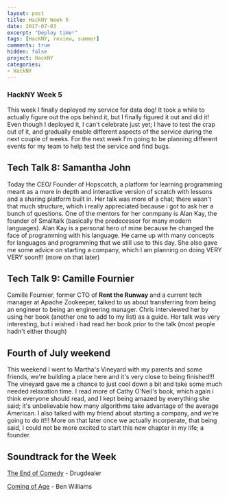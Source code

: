 ```yaml
---
layout: post
title: HackNY Week 5
date: 2017-07-03
excerpt: "Deploy time!"
tags: [HackNY, review, summer]
comments: true
hidden: false
project: HackNY
categories:
- HackNY
---
```


### HackNY Week 5


This week I finally deployed my service for data dog! It took a while to actually figure out the ops behind it, but I finally figured it out and did it! Even though I deployed it, I can't celebrate just yet; I have to test the crap out of it, and gradually enable different aspects of the service during the next couple of weeks. For the next week I'm going to be planning different events for my team to help test the service and find bugs. 

## Tech Talk 8: Samantha John

Today the CEO/ Founder of Hopscotch, a platform for learning programming meant as a more in depth and interactive version of scratch with lessons and a sharing platform built in. Her talk was more of a chat; there wasn't that much structure, which i really appreciated because i got to ask her a bunch of questions. One of the mentors for her conmpany is Alan Kay, the founder of Smalltalk (basically the predecessor for many modern languages). Alan Kay is a personal hero of mine because he changed the face of programming with his language. He came up with many concepts for languages and programming that we still use to this day. She also gave me some advice on starting a company, which I am planning on doing VERY VERY soon!!! (more on that later)

## Tech Talk 9: Camille Fournier

Camille Fournier, former CTO of **Rent the Runway** and a current tech manager at Apache Zookeeper, talked to us about transferring from being an engineer to being an engineering manager. Chris interviewed her by using her book (another one to add to my list) as a guide. Her talk was very interesting, but i wished i had read her book prior to the talk (most people hadn't either though)

## Fourth of July weekend

This weekend I went to Martha's Vineyard with my parents and some friends, we're building a place here and it's very close to being finished!!! The vineyard gave me a chance to just cool down a bit and take some much needed relaxation time. I read more of Cathy O'Neil's book, which again i think everyone should read, and I kept being amazed by everything she said; it's unbelievable how many algorithms take advantage of the average American. I also talked with my friend about starting a company, and we're going to do it!!! More on that later once we actually incorperate, that being said, I could not be more excited to start this new chapter in my life; a founder. 

## Soundtrack for the Week

[The End of Comedy](https://www.youtube.com/watch?v=xOYkjt9F81c) - Drugdealer

[Coming of Age](https://www.youtube.com/watch?v=Sao2tnp5KMk&list=PLuElwtKolKAOtoahfJSu7W6seCV3Xh44L) - Ben Williams
